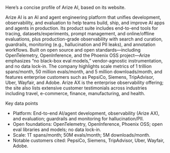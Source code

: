 Here’s a concise profile of Arize AI, based on its website.

Arize AI is an AI and agent engineering platform that unifies development, observability, and evaluation to help teams build, ship, and improve AI apps and agents in production. Its product suite includes end-to-end tools for tracing, datasets/experiments, prompt management, and online/offline evaluations, plus production-grade observability with search and curation, guardrails, monitoring (e.g., hallucination and PII leaks), and annotation workflows. Built on open source and open standards—including OpenTelemetry, OpenInference, and the Phoenix OSS project—Arize emphasizes “no black-box eval models,” vendor-agnostic instrumentation, and no data lock-in. The company highlights scale metrics of 1 trillion spans/month, 50 million evals/month, and 5 million downloads/month, and features enterprise customers such as PepsiCo, Siemens, TripAdvisor, Uber, Wayfair, and Adobe. Arize AX is the enterprise observability offering; the site also lists extensive customer testimonials across industries including travel, e-commerce, finance, manufacturing, and health.

Key data points
- Platform: End-to-end AI/agent development, observability (Arize AX), and evaluation; guardrails and monitoring for hallucination/PII.
- Open foundations: OpenTelemetry, OpenInference, Phoenix OSS; open eval libraries and models; no data lock-in.
- Scale: 1T spans/month; 50M evals/month; 5M downloads/month.
- Notable customers cited: PepsiCo, Siemens, TripAdvisor, Uber, Wayfair, Adobe.
